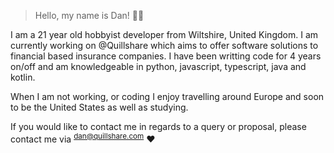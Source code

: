 > Hello, my name is Dan! 👋🏼

I am a 21 year old hobbyist developer from Wiltshire, United Kingdom. I am currently working on @Quillshare which aims to offer software solutions to financial based insurance companies. I have been writting code for 4 years on/off and am knowledgeable in python, javascript, typescript, java and kotlin.

When I am not working, or coding I enjoy travelling around Europe and soon to be the United States as well as studying.

If you would like to contact me in regards to a query or proposal, please contact me via <sup>dan@quillshare.com</sup> ♥️
